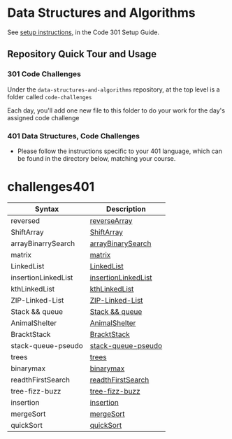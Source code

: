 # Data Structures and Algorithms

See [setup instructions](https://codefellows.github.io/setup-guide/code-301/3-code-challenges), in the Code 301 Setup Guide.

## Repository Quick Tour and Usage

### 301 Code Challenges

Under the `data-structures-and-algorithms` repository, at the top level is a folder called `code-challenges`

Each day, you'll add one new file to this folder to do your work for the day's assigned code challenge

### 401 Data Structures, Code Challenges

- Please follow the instructions specific to your 401 language, which can be found in the directory below, matching your course.


# challenges401

| Syntax      | Description |
| ----------- | ----------- |
| reversed|[reverseArray](./codeChallenges401/array-reverse/README.md)|
|ShiftArray|[ShiftArray](./codeChallenges401/array-reverse/array-insert-shift/README.md) |
|arrayBinarrySearch|[arrayBinarySearch](./codeChallenges401/array-binary-search/README.md)| 
|matrix |[matrix](./codeChallenges401/maxtrix/REDME.md)|
|LinkedList |[LinkedList](codeChallenges401/linkedlist/README.md)|
|insertionLinkedList|[insertionLinkedList](codeChallenges401/insertionLinkedlist/README.md)|
|kthLinkedList |[kthLinkedList](codeChallenges401/Kht/README.md)|
|ZIP-Linked-List |[ZIP-Linked-List](codeChallenges401/linked-list-zip/README.md)|
|Stack && queue|[Stack && queue](codeChallenges401/stack-and-queue/README.md)|
|AnimalShelter|[AnimalShelter](codeChallenges401/stack-and-queue/animal-shelter/README.md)|
|BracktStack|[BracktStack](codeChallenges401/Stack_bracket/README.md)|
|stack-queue-pseudo|[stack-queue-pseudo](codeChallenges401/pesudo/README.md)|
|trees|[trees](codeChallenges401/tree-max/README.md)|
|binarymax|[binarymax](codeChallenges401/tree-max/README.md)|
|readthFirstSearch|[readthFirstSearch](codeChallenges401/tree-breadth-first/README.md)|
|tree-fizz-buzz|[tree-fizz-buzz](codeChallenges401/tree-fizz-buzz/README.md)|
|insertion|[insertion](codeChallenges401/insertionfunction.md)|
|mergeSort|[mergeSort](codeChallenges401/mergeSort/merge.md)|
|quickSort|[quickSort](codeChallenges401/quickSort/quickSort.md)|
